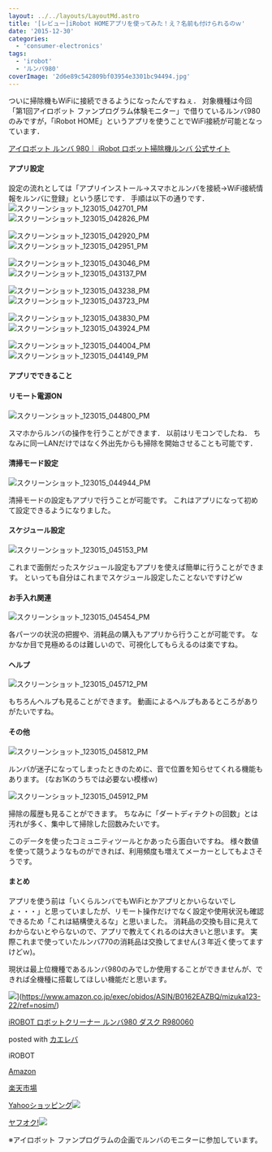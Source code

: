```yaml
---
layout: ../../layouts/LayoutMd.astro
title: '[レビュー]iRobot HOMEアプリを使ってみた！え？名前も付けられるのｗ'
date: '2015-12-30'
categories:
  - 'consumer-electronics'
tags:
  - 'irobot'
  - 'ルンバ980'
coverImage: '2d6e89c542809bf03954e3301bc94494.jpg'
---
```


ついに掃除機もWiFiに接続できるようになったんですねぇ． 対象機種は今回「第1回アイロボット ファンプログラム体験モニター」で借りているルンバ980のみですが，「iRobot HOME」というアプリを使うことでWiFi接続が可能となっています．

[アイロボット ルンバ 980｜ iRobot ロボット掃除機ルンバ 公式サイト](http://www.irobot-jp.com/roomba/980/)

#### アプリ設定

設定の流れとしては「アプリインストール→スマホとルンバを接続→WiFi接続情報をルンバに登録」という感じです． 手順は以下の通りです． ![スクリーンショット_123015_042701_PM](/archive/images/0cafad47f56acd1cca6adeb74722176b-593x1024.jpg)![スクリーンショット_123015_042826_PM](/archive/images/64929667402c18db9354d3bff0979549-591x1024.jpg)

![スクリーンショット_123015_042920_PM](/archive/images/9ceff247a4cd3ff5ebb73112bbe85833-591x1024.jpg)![スクリーンショット_123015_042951_PM](/archive/images/2b62874f5f3fe7cd5e66ed07b1959097-588x1024.jpg)

![スクリーンショット_123015_043046_PM](/archive/images/6c0e05e060e3415cb8a58aa72f7c8f2b-590x1024.jpg)![スクリーンショット_123015_043137_PM](/archive/images/d37d133f24c6f0ae5292ae48befa7fd3-588x1024.jpg)

![スクリーンショット_123015_043238_PM](/archive/images/0fc6fec2ee2093ed45fbc07f0cd5c177-589x1024.jpg)![スクリーンショット_123015_043723_PM](/archive/images/362e4c67c379b849344a884615bc252d-593x1024.jpg)

![スクリーンショット_123015_043830_PM](/archive/images/6899d9d255520ae5c064595ed2571dbd-591x1024.jpg)![スクリーンショット_123015_043924_PM](/archive/images/e1671169e16729289c0025c026662b70-591x1024.jpg)

![スクリーンショット_123015_044004_PM](/archive/images/1300c3381456a060a6f1959d88860a9d-590x1024.jpg)![スクリーンショット_123015_044149_PM](/archive/images/b99bc9b70e9c8f5219e2dbd7bb271703-595x1024.jpg)

#### アプリでできること

#### リモート電源ON

![スクリーンショット_123015_044800_PM](/archive/images/2d6e89c542809bf03954e3301bc94494-587x1024.jpg)

スマホからルンバの操作を行うことができます． 以前はリモコンでしたね． ちなみに同一LANだけではなく外出先からも掃除を開始させることも可能です．

#### 清掃モード設定

![スクリーンショット_123015_044944_PM](/archive/images/36403f58906cb5b12b56cd1a996ba8d9-590x1024.jpg)

清掃モードの設定もアプリで行うことが可能です。 これはアプリになって初めて設定できるようになりました。

#### スケジュール設定

![スクリーンショット_123015_045153_PM](/archive/images/ad92ad73aa7c0e9296651d2a4c522532.jpg)

これまで面倒だったスケジュール設定もアプリを使えば簡単に行うことができます。 といっても自分はこれまでスケジュール設定したことないですけどｗ

#### お手入れ関連

![スクリーンショット_123015_045454_PM](/archive/images/a5a7e84eb08b081537c4072769877f32.jpg)

各パーツの状況の把握や、消耗品の購入もアプリから行うことが可能です。 なかなか目で見極めるのは難しいので、可視化してもらえるのは楽ですね。

#### ヘルプ

![スクリーンショット_123015_045712_PM](/archive/images/917012feba48fe5800faf6b67c902a8d-592x1024.jpg)

もちろんヘルプも見ることができます。 動画によるヘルプもあるところがありがたいですね。

#### その他

![スクリーンショット_123015_045812_PM](/archive/images/63a1ab5cffb0c13ff145ca40840fff48.jpg)

ルンバが迷子になってしまったときのために、音で位置を知らせてくれる機能もあります。 (なお1Kのうちでは必要ない模様ｗ)

![スクリーンショット_123015_045912_PM](/archive/images/01f34ab3952ee11e079f76eee413ea51.jpg)

掃除の履歴も見ることができます。 ちなみに「ダートディテクトの回数」とは汚れが多く、集中して掃除した回数みたいです。

このデータを使ったコミュニティツールとかあったら面白いですね。 様々数値を使って競うようなものができれば、利用頻度も増えてメーカーとしてもよさそうです。

#### まとめ

アプリを使う前は「いくらルンバでもWiFiとかアプリとかいらないでしょ・・・」と思っていましたが、リモート操作だけでなく設定や使用状況も確認できるため「これは結構使えるな」と思いました。 消耗品の交換も目に見えてわからないとやらないので、アプリで教えてくれるのは大きいと思います。 実際これまで使っていたルンバ770の消耗品は交換してません(３年近く使ってますけどｗ)。

現状は最上位機種であるルンバ980のみでしか使用することができませんが、できれば全機種に搭載してほしい機能だと思います。

![](/archive/images/41TLJ03fj7L._SL160_.jpg)](https://www.amazon.co.jp/exec/obidos/ASIN/B0162EAZBQ/mizuka123-22/ref=nosim/)

[iROBOT ロボットクリーナー ルンバ980 ダスク R980060](https://www.amazon.co.jp/exec/obidos/ASIN/B0162EAZBQ/mizuka123-22/ref=nosim/)

posted with [カエレバ](http://kaereba.com)

iROBOT

[Amazon](http://www.amazon.co.jp/gp/search?keywords=iROBOT%20%83%8D%83%7B%83b%83g%83N%83%8A%81%5B%83i%81%5B%20%83%8B%83%93%83o980%20%83_%83X%83N%20R980060&__mk_ja_JP=%83J%83%5E%83J%83i&tag=mizuka123-22)

[楽天市場](http://hb.afl.rakuten.co.jp/hgc/032b53ee.4b34c5ee.0f4a541e.f440145e/?pc=http%3A%2F%2Fsearch.rakuten.co.jp%2Fsearch%2Fmall%2FiROBOT%2520%25E3%2583%25AD%25E3%2583%259C%25E3%2583%2583%25E3%2583%2588%25E3%2582%25AF%25E3%2583%25AA%25E3%2583%25BC%25E3%2583%258A%25E3%2583%25BC%2520%25E3%2583%25AB%25E3%2583%25B3%25E3%2583%2590980%2520%25E3%2583%2580%25E3%2582%25B9%25E3%2582%25AF%2520R980060%2F-%2Ff.1-p.1-s.1-sf.0-st.A-v.2%3Fx%3D0%26scid%3Daf_ich_link_urltxt%26m%3Dhttp%3A%2F%2Fm.rakuten.co.jp%2F)

[Yahooショッピング![](//ad.jp.ap.valuecommerce.com/servlet/gifbanner?sid=3066752&pid=881990642)](//ck.jp.ap.valuecommerce.com/servlet/referral?sid=3066752&pid=881990642&vc_url=http%3A%2F%2Fsearch.shopping.yahoo.co.jp%2Fsearch%3Fp%3DiROBOT%2520%25E3%2583%25AD%25E3%2583%259C%25E3%2583%2583%25E3%2583%2588%25E3%2582%25AF%25E3%2583%25AA%25E3%2583%25BC%25E3%2583%258A%25E3%2583%25BC%2520%25E3%2583%25AB%25E3%2583%25B3%25E3%2583%2590980%2520%25E3%2583%2580%25E3%2582%25B9%25E3%2582%25AF%2520R980060)

[ヤフオク!![](//ad.jp.ap.valuecommerce.com/servlet/gifbanner?sid=3066752&pid=881990642)](//ck.jp.ap.valuecommerce.com/servlet/referral?sid=3066752&pid=881990642&vc_url=http%3A%2F%2Fauctions.search.yahoo.co.jp%2Fsearch%3Fvo%3D%26ve%3D%26auccat%3D0%26aucminprice%3D%26aucmaxprice%3D%26aucmin_bidorbuy_price%3D%26aucmax_bidorbuy_price%3D%26loc_cd%3D0%26abatch%3D0%26istatus%3D0%26filtered%3D1%26ei%3DUTF-8%26tab_ex%3Dcommerce%26va%3DiROBOT%2520%25E3%2583%25AD%25E3%2583%259C%25E3%2583%2583%25E3%2583%2588%25E3%2582%25AF%25E3%2583%25AA%25E3%2583%25BC%25E3%2583%258A%25E3%2583%25BC%2520%25E3%2583%25AB%25E3%2583%25B3%25E3%2583%2590980%2520%25E3%2583%2580%25E3%2582%25B9%25E3%2582%25AF%2520R980060)

※アイロボット ファンプログラムの企画でルンバのモニターに参加しています。
